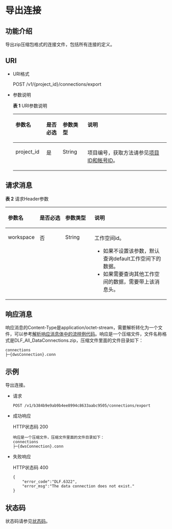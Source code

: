 # 导出连接<a name="dgc_02_0055"></a>

## 功能介绍<a name="zh-cn_topic_0181281331_section1738101810182"></a>

导出zip压缩包格式的连接文件，包括所有连接的定义。

## URI<a name="zh-cn_topic_0181281331_section7934966101819"></a>

-   URI格式

    POST /v1/\{project\_id\}/connections/export


-   参数说明

    **表 1**  URI参数说明

    <a name="zh-cn_topic_0181281331_zh-cn_topic_0093082049_table46023801181358"></a>
    <table><thead align="left"><tr id="zh-cn_topic_0181281331_zh-cn_topic_0093082049_row26974916181358"><th class="cellrowborder" valign="top" width="20.05%" id="mcps1.2.5.1.1"><p id="zh-cn_topic_0181281331_zh-cn_topic_0093082049_p37484572181358"><a name="zh-cn_topic_0181281331_zh-cn_topic_0093082049_p37484572181358"></a><a name="zh-cn_topic_0181281331_zh-cn_topic_0093082049_p37484572181358"></a>参数名</p>
    </th>
    <th class="cellrowborder" valign="top" width="10.66%" id="mcps1.2.5.1.2"><p id="zh-cn_topic_0181281331_zh-cn_topic_0093082049_p16351468181358"><a name="zh-cn_topic_0181281331_zh-cn_topic_0093082049_p16351468181358"></a><a name="zh-cn_topic_0181281331_zh-cn_topic_0093082049_p16351468181358"></a>是否必选</p>
    </th>
    <th class="cellrowborder" valign="top" width="16.12%" id="mcps1.2.5.1.3"><p id="zh-cn_topic_0181281331_zh-cn_topic_0093082049_p49400541181358"><a name="zh-cn_topic_0181281331_zh-cn_topic_0093082049_p49400541181358"></a><a name="zh-cn_topic_0181281331_zh-cn_topic_0093082049_p49400541181358"></a>参数类型</p>
    </th>
    <th class="cellrowborder" valign="top" width="53.169999999999995%" id="mcps1.2.5.1.4"><p id="zh-cn_topic_0181281331_zh-cn_topic_0093082049_p42020886181358"><a name="zh-cn_topic_0181281331_zh-cn_topic_0093082049_p42020886181358"></a><a name="zh-cn_topic_0181281331_zh-cn_topic_0093082049_p42020886181358"></a>说明</p>
    </th>
    </tr>
    </thead>
    <tbody><tr id="zh-cn_topic_0181281331_zh-cn_topic_0093082049_row48248640181358"><td class="cellrowborder" valign="top" width="20.05%" headers="mcps1.2.5.1.1 "><p id="zh-cn_topic_0181281331_zh-cn_topic_0093082049_p15825795181358"><a name="zh-cn_topic_0181281331_zh-cn_topic_0093082049_p15825795181358"></a><a name="zh-cn_topic_0181281331_zh-cn_topic_0093082049_p15825795181358"></a>project_id</p>
    </td>
    <td class="cellrowborder" valign="top" width="10.66%" headers="mcps1.2.5.1.2 "><p id="zh-cn_topic_0181281331_zh-cn_topic_0093082049_p6820998181358"><a name="zh-cn_topic_0181281331_zh-cn_topic_0093082049_p6820998181358"></a><a name="zh-cn_topic_0181281331_zh-cn_topic_0093082049_p6820998181358"></a>是</p>
    </td>
    <td class="cellrowborder" valign="top" width="16.12%" headers="mcps1.2.5.1.3 "><p id="zh-cn_topic_0181281331_zh-cn_topic_0093082049_p15629937181358"><a name="zh-cn_topic_0181281331_zh-cn_topic_0093082049_p15629937181358"></a><a name="zh-cn_topic_0181281331_zh-cn_topic_0093082049_p15629937181358"></a>String</p>
    </td>
    <td class="cellrowborder" valign="top" width="53.169999999999995%" headers="mcps1.2.5.1.4 "><p id="zh-cn_topic_0181281331_p8672138175612"><a name="zh-cn_topic_0181281331_p8672138175612"></a><a name="zh-cn_topic_0181281331_p8672138175612"></a>项目编号，获取方法请参见<a href="项目ID和帐号ID.md">项目ID和帐号ID</a>。</p>
    </td>
    </tr>
    </tbody>
    </table>


## 请求消息<a name="zh-cn_topic_0181281331_section10789431145710"></a>

**表 2**  请求Header参数

<a name="zh-cn_topic_0181281331_table25071810112414"></a>
<table><thead align="left"><tr id="zh-cn_topic_0181281331_zh-cn_topic_0181281363_row3746915131710"><th class="cellrowborder" valign="top" width="15.010000000000002%" id="mcps1.2.5.1.1"><p id="zh-cn_topic_0181281331_zh-cn_topic_0181281363_p131491731112013"><a name="zh-cn_topic_0181281331_zh-cn_topic_0181281363_p131491731112013"></a><a name="zh-cn_topic_0181281331_zh-cn_topic_0181281363_p131491731112013"></a>参数名</p>
</th>
<th class="cellrowborder" valign="top" width="16.93%" id="mcps1.2.5.1.2"><p id="zh-cn_topic_0181281331_zh-cn_topic_0181281363_p3149113112204"><a name="zh-cn_topic_0181281331_zh-cn_topic_0181281363_p3149113112204"></a><a name="zh-cn_topic_0181281331_zh-cn_topic_0181281363_p3149113112204"></a>是否必选</p>
</th>
<th class="cellrowborder" valign="top" width="18.73%" id="mcps1.2.5.1.3"><p id="zh-cn_topic_0181281331_zh-cn_topic_0181281363_p13149173119204"><a name="zh-cn_topic_0181281331_zh-cn_topic_0181281363_p13149173119204"></a><a name="zh-cn_topic_0181281331_zh-cn_topic_0181281363_p13149173119204"></a>参数类型</p>
</th>
<th class="cellrowborder" valign="top" width="49.33%" id="mcps1.2.5.1.4"><p id="zh-cn_topic_0181281331_zh-cn_topic_0181281363_p11149331122017"><a name="zh-cn_topic_0181281331_zh-cn_topic_0181281363_p11149331122017"></a><a name="zh-cn_topic_0181281331_zh-cn_topic_0181281363_p11149331122017"></a>说明</p>
</th>
</tr>
</thead>
<tbody><tr id="zh-cn_topic_0181281331_zh-cn_topic_0181281363_row174620159179"><td class="cellrowborder" valign="top" width="15.010000000000002%" headers="mcps1.2.5.1.1 "><p id="zh-cn_topic_0181281331_zh-cn_topic_0181281363_p1150183116205"><a name="zh-cn_topic_0181281331_zh-cn_topic_0181281363_p1150183116205"></a><a name="zh-cn_topic_0181281331_zh-cn_topic_0181281363_p1150183116205"></a>workspace</p>
</td>
<td class="cellrowborder" valign="top" width="16.93%" headers="mcps1.2.5.1.2 "><p id="zh-cn_topic_0181281331_zh-cn_topic_0181281363_p4150531152016"><a name="zh-cn_topic_0181281331_zh-cn_topic_0181281363_p4150531152016"></a><a name="zh-cn_topic_0181281331_zh-cn_topic_0181281363_p4150531152016"></a>否</p>
</td>
<td class="cellrowborder" valign="top" width="18.73%" headers="mcps1.2.5.1.3 "><p id="zh-cn_topic_0181281331_zh-cn_topic_0181281363_p181505317209"><a name="zh-cn_topic_0181281331_zh-cn_topic_0181281363_p181505317209"></a><a name="zh-cn_topic_0181281331_zh-cn_topic_0181281363_p181505317209"></a>String</p>
</td>
<td class="cellrowborder" valign="top" width="49.33%" headers="mcps1.2.5.1.4 "><p id="zh-cn_topic_0181281331_zh-cn_topic_0181281363_p169341251122511"><a name="zh-cn_topic_0181281331_zh-cn_topic_0181281363_p169341251122511"></a><a name="zh-cn_topic_0181281331_zh-cn_topic_0181281363_p169341251122511"></a>工作空间id。</p>
<a name="zh-cn_topic_0181281331_zh-cn_topic_0181281363_ul776685742514"></a><a name="zh-cn_topic_0181281331_zh-cn_topic_0181281363_ul776685742514"></a><ul id="zh-cn_topic_0181281331_zh-cn_topic_0181281363_ul776685742514"><li>如果不设置该参数，默认查询default工作空间下的数据。</li><li>如果需要查询其他工作空间的数据，需要带上该消息头。</li></ul>
</td>
</tr>
</tbody>
</table>

## 响应消息<a name="zh-cn_topic_0181281331_section561243517589"></a>

响应消息的Content-Type是application/octet-stream，需要解析转化为一个文件，可以参考[解析响应消息体中的流样例代码](解析响应消息体中的流.md)。响应是一个压缩文件，文件名称格式是DLF\_All\_DataConnections.zip，压缩文件里面的文件目录如下：

```
connections
├─{dwsConnection}.conn
```

## 示例<a name="zh-cn_topic_0181281331_section358155716277"></a>

导出连接。

-   请求

    ```
    POST /v1/b384b9e9ab9b4ee8994c8633aabc9505/connections/export
    ```


-   成功响应

    HTTP状态码 200

    ```
    响应是一个压缩文件，压缩文件里面的文件目录如下：
    connections
    ├─{dwsConnection}.conn
    ```

-   失败响应

    HTTP状态码 400

    ```
    {
        "error_code":"DLF.6322",
        "error_msg":"The data connection does not exist."
    }
    ```


## 状态码<a name="zh-cn_topic_0181281331_section1623417185013"></a>

状态码请参见[状态码](状态码.md)。

